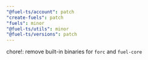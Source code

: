 ```yaml
---
"@fuel-ts/account": patch
"create-fuels": patch
"fuels": minor
"@fuel-ts/utils": minor
"@fuel-ts/versions": patch
---
```


chore!: remove built-in binaries for `forc` and `fuel-core`